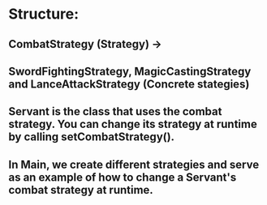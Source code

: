 # Structure: 

## CombatStrategy (Strategy) ->  
## SwordFightingStrategy, MagicCastingStrategy and LanceAttackStrategy (Concrete stategies)
## Servant is the class that uses the combat strategy. You can change its strategy at runtime by calling setCombatStrategy().
## In Main, we create different strategies and serve as an example of how to change a Servant's combat strategy at runtime.